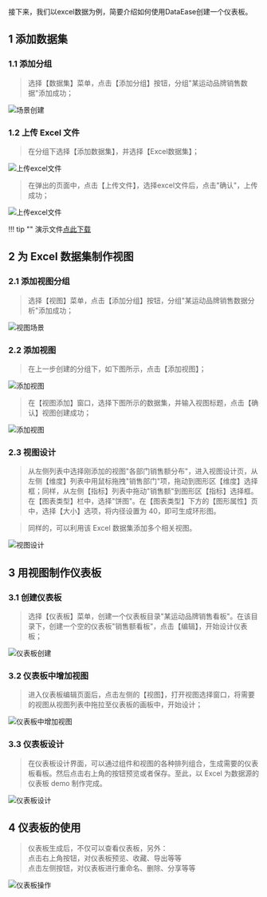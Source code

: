 接下来，我们以excel数据为例，简要介绍如何使用DataEase创建一个仪表板。

## 1 添加数据集
### 1.1 添加分组
> 选择【数据集】菜单，点击【添加分组】按钮，分组"某运动品牌销售数据"添加成功；

![场景创建](../img/demo/添加分组.png)

### 1.2 上传 Excel 文件
> 在分组下选择【添加数据集】，并选择【Excel数据集】；

![上传excel文件](../img/demo/添加excel数据集.png)
> 在弹出的页面中，点击【上传文件】，选择excel文件后，点击"确认"，上传成功；

![上传excel文件](../img/demo/上传excel文件.png)

!!! tip ""
	演示文件<a href="../sales_dashboard.xlsx" target="_blank">点此下载</a>

## 2 为 Excel 数据集制作视图
### 2.1 添加视图分组
> 选择【视图】菜单，点击【添加分组】按钮，分组"某运动品牌销售数据分析"添加成功；

![视图场景](../img/demo/添加视图分组.png)

### 2.2 添加视图
> 在上一步创建的分组下，如下图所示，点击【添加视图】；

![添加视图](../img/demo/添加视图.png)
> 在【视图添加】窗口，选择下图所示的数据集，并输入视图标题，点击【确认】视图创建成功；

![添加视图](../img/demo/选择数据集.png)

### 2.3 视图设计
> 从左侧列表中选择刚添加的视图"各部门销售额分布"，进入视图设计页，从左侧【维度】列表中用鼠标拖拽"销售部门"项，拖动到图形区【维度】选择框；同样，从左侧【指标】列表中拖动"销售额"到图形区【指标】选择框。在【图表类型】栏中，选择"饼图"。在【图表类型】下方的【图形属性】页中，选择【大小】选项，将内径设置为 40，即可生成环形图。

> 同样的，可以利用该 Excel 数据集添加多个相关视图。

![视图设计](../img/demo/视图设计.png)


## 3 用视图制作仪表板
### 3.1 创建仪表板
> 选择【仪表板】菜单，创建一个仪表板目录"某运动品牌销售看板"。在该目录下，创建一个空的仪表板"销售额看板"，点击【编辑】，开始设计仪表板；

![仪表板创建](../img/demo/仪表板创建.png)

### 3.2 仪表板中增加视图
> 进入仪表板编辑页面后，点击左侧的【视图】，打开视图选择窗口，将需要的视图从视图列表中拖拉至仪表板的画板中，开始设计；

![仪表板中增加视图](../img/demo/仪表板中增加视图.png)

### 3.3 仪表板设计
> 在仪表板设计界面，可以通过组件和视图的各种排列组合，生成需要的仪表板看板。然后点击右上角的按钮预览或者保存。至此，以 Excel 为数据源的仪表板 demo 制作完成。

![仪表板设计](../img/demo/仪表板设计.png)

## 4 仪表板的使用 
> 仪表板生成后，不仅可以查看仪表板，另外：</br>点击右上角按钮，对仪表板预览、收藏、导出等等</br>点击左侧按钮，对仪表板进行重命名、删除、分享等等

![仪表板操作](../img/demo/仪表板操作.png)